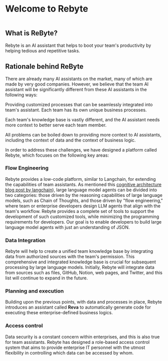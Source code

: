 # Welcome to Rebyte

<figure><img src="https://res.cloudinary.com/dfjwtidnh/image/upload/v1713596788/rebyte/home/reva_init_banner_vijxsw.png" alt=""><figcaption></figcaption></figure>

## What is ReByte?

Rebyte is an AI assistant that helps to boot your team's productivity by helping tedious and repetitive tasks.

## Rationale behind ReByte

There are already many AI assistants on the market, many of which are made by very good companies. However, we believe that the team AI assistant will be significantly different from these AI assistants in the following ways:

Providing customized processes that can be seamlessly integrated into team's assistant. Each team has its own unique business processes.

Each team's knowledge base is vastly different, and the AI assistant needs more context to better serve each team member.

All problems can be boiled down to providing more context to AI assistants, including the context of data and the context of business logic.

In order to address these challenges, we have designed a platform called Rebyte, which focuses on the following key areas:

### Flow Engineering

Rebyte provides a low-code platform, similar to Langchain, for extending the capabilities of team assistants. As mentioned this [cognitive architecture blog post by langchain](https://blog.langchain.dev/openais-bet-on-a-cognitive-architecture/)), large language model agents can be divided into two categories: those driven by the reasoning capabilities of large language models, such as Chain of Thoughts, and those driven by "flow engineering," where team or enterprise developers design LLM agents that align with the team's workflow. Rebyte provides a complete set of tools to support the development of such customized tools, while minimizing the programming requirements for developers. Our goal is to enable developers to build large language model agents with just an understanding of JSON.

### Data Integration

Rebyte will help to create a unified team knowledge base by integrating data from authorized sources with the team's permission. This comprehensive and integrated knowledge base is crucial for subsequent processing by large language models. Initially, Rebyte will integrate data from sources such as files, GitHub, Notion, web pages, and Twitter, and this list will continue to expand in the future.


### Planning and execution

Building upon the previous points, with data and processes in place, Rebyte introduces an assistant called **Reva** to automatically generate code for executing these enterprise-defined business logics.


### Access control

Data security is a constant concern within enterprises, and this is also true for team assistants. Rebyte has designed a role-based access control system that aims to provide enterprise IT personnel with the utmost flexibility in controlling which data can be accessed by whom.




